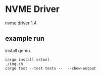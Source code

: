 # NVME Driver

nvme driver 1.4

## example run

install qemu.

```shell
cargo install ostool
./img.sh
cargo test --test tests --  --show-output
```
